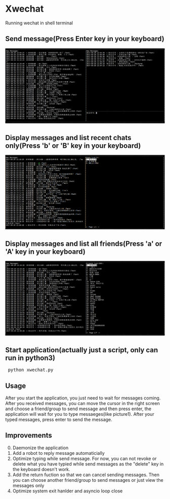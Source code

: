 # Xwechat
Running wechat in shell terminal

## Send message(Press Enter key in your keyboard)
![image](https://github.com/MrDreamerSang/Xwechat/blob/master/xwx11.PNG)

## Display messages and list recent chats only(Press 'b' or 'B' key in your keyboard)
![image](https://github.com/MrDreamerSang/Xwechat/blob/master/xwx12.PNG)

## Display messages and list all friends(Press 'a' or 'A' key in your keyboard)
![image](https://github.com/MrDreamerSang/Xwechat/blob/master/xwx13.PNG)


## Start application(actually just a script, only can run in python3)
<pre> python xwechat.py </pre>


## Usage
After you start the application, you just need to wait for messages coming. After you received messages, you can move the cursor in the right screen and choose a friend/group to send message and then press enter, the application will wait for you to type messaeges(like picture1). After your typed messages, press enter to send the message.

## Improvements
0. Daemonize the application
1. Add a robot to reply message automaticially
2. Optimize typing while send message. For now, you can not revoke or delete what you have typied while send messages as the "delete" key in the keyboard doesn't work. 
3. Add the return fuction so that we can cancel sending messages. Then you can choose another friend/group to send messages or just view the messages only
4. Optimize system exit hanlder and asyncio loop close
